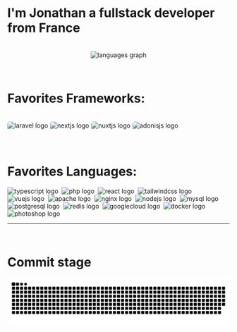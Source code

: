 # I'm Jonathan a fullstack developer from France
<br/>
<div align="center">
  <img src="https://github-readme-stats.vercel.app/api/top-langs?username=Hausk&locale=en&hide_title=true&layout=compact&card_width=320&langs_count=5&theme=dracula&hide_border=true" height="150" alt="languages graph"  />
</div>
<br/>
<br />

# Favorites Frameworks:
<br />
<div align="left" style="margin: auto; display: flex; gap: 5px;">
  <img src="https://img.shields.io/badge/Laravel-FF2D20?logo=laravel&logoColor=white&style=for-the-badge" height="40" alt="laravel logo" style="border-radius: 5px;"/>
  <img src="https://img.shields.io/badge/Next.js-000000?logo=nextdotjs&logoColor=white&style=for-the-badge" height="40" alt="nextjs logo" style="border-radius: 5px;"/>
  <img src="https://img.shields.io/badge/Nuxt.js-00DC82?logo=nuxtdotjs&logoColor=black&style=for-the-badge" height="40" alt="nuxtjs logo" style="border-radius: 5px;"/>
  <img src="https://img.shields.io/badge/AdonisJS-5A45FF?logo=adonisjs&logoColor=white&style=for-the-badge" height="40" alt="adonisjs logo" style="border-radius: 5px;"/>
</div>
<br />

# Favorites Languages: 

<img src="https://img.shields.io/badge/TypeScript-3178C6?logo=typescript&logoColor=white&style=for-the-badge" height="40" alt="typescript logo"  />
<img/>
<img src="https://img.shields.io/badge/PHP-777BB4?logo=php&logoColor=black&style=for-the-badge" height="40" alt="php logo"  />
<img/>
<img src="https://img.shields.io/badge/React-61DAFB?logo=react&logoColor=black&style=for-the-badge" height="40" alt="react logo"  />
<img/>
<img src="https://img.shields.io/badge/Tailwind CSS-06B6D4?logo=tailwindcss&logoColor=black&style=for-the-badge" height="40" alt="tailwindcss logo"  />
<img/>
<img src="https://img.shields.io/badge/Vue.js-4FC08D?logo=vuedotjs&logoColor=black&style=for-the-badge" height="40" alt="vuejs logo"  />
<img/>
<img src="https://img.shields.io/badge/Apache-D22128?logo=apache&logoColor=white&style=for-the-badge" height="40" alt="apache logo"  />
<img/>
<img src="https://img.shields.io/badge/NGINX-009639?logo=nginx&logoColor=white&style=for-the-badge" height="40" alt="nginx logo"  />
<img/>
<img src="https://img.shields.io/badge/Node.js-339933?logo=nodedotjs&logoColor=white&style=for-the-badge" height="40" alt="nodejs logo"  />
<img/>
<img src="https://img.shields.io/badge/MySQL-4479A1?logo=mysql&logoColor=white&style=for-the-badge" height="40" alt="mysql logo"  />
<img/>
<img src="https://img.shields.io/badge/PostgreSQL-4169E1?logo=postgresql&logoColor=white&style=for-the-badge" height="40" alt="postgresql logo"  />
<img/>
<img src="https://img.shields.io/badge/Redis-DC382D?logo=redis&logoColor=white&style=for-the-badge" height="40" alt="redis logo"  />
<img/>
<img src="https://img.shields.io/badge/Google Cloud-4285F4?logo=googlecloud&logoColor=white&style=for-the-badge" height="40" alt="googlecloud logo"  />
<img/>
<img src="https://img.shields.io/badge/Docker-2496ED?logo=docker&logoColor=white&style=for-the-badge" height="40" alt="docker logo"  />
<img/>
<img src="https://img.shields.io/badge/Adobe Photoshop-31A8FF?logo=adobephotoshop&logoColor=black&style=for-the-badge" height="40" alt="photoshop logo"  />
<hr />
<br />

# Commit stage
<picture>
  <source media="(prefers-color-scheme: dark)" srcset="https://raw.githubusercontent.com/hausk/hausk/output/github-snake-dark.svg" />
  <source media="(prefers-color-scheme: light)" srcset="https://raw.githubusercontent.com/hausk/hausk/output/github-snake.svg" />
  <img alt="github-snake" src="https://raw.githubusercontent.com/hausk/hausk/output/github-snake.svg" />
</picture>
